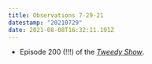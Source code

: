 ```yaml
---
title: Observations 7-29-21
datestamp: "20210729"
date: 2021-08-08T16:32:11.191Z
---
```

- Episode 200 (!!!) of the *[Tweedy Show](https://tweedyshow.com/)*.